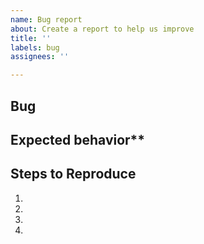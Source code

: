 ```yaml
---
name: Bug report
about: Create a report to help us improve
title: ''
labels: bug
assignees: ''

---
```


## Bug

<!-- A clear and concise description of what the bug is. -->

## Expected behavior**

<!-- A clear and concise description of what you expected to happen. -->

## Steps to Reproduce

1.
2.
3.
4.